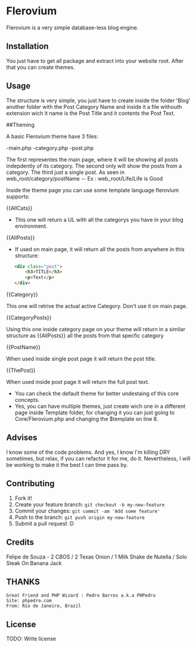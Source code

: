 # Flerovium

Flerovium is a very simple database-less blog engine.

## Installation

You just have to get all package and extract into your website root. After that you can create themes.

## Usage

The structure is very simple, you just have to create inside the folder 'Blog' another folder with the Post Category Name and inside
it a file withouth extension wich it name is the Post Title and it contents the Post Text.

##Theming

A basic Flerovium theme have 3 files:

-main.php
-category.php
-post.php

The first representes the main page, where it will be showing all posts indepdently of its category.
The second only will show the posts from a category.
The third just a single post. As seen in web_root/category/postName -- Ex : web_root/Life/Life is Good


Inside the theme page you can use some template language flerovium supports:

{{AllCats}}

- This one will return a UL with all the categorys you have in your blog environment.

{{AllPosts}}

- If used on main page, it will return all the posts from anywhere in this structure:

 ```HTML
	<div class="post">
		<h3>TITLE</h3>
		<p>Text</p>
	</div>
```

{{Category}}

This one will retrive the actual active Category. Don't use it on main page.

{{CategoryPosts}}

Using this one inside category page on your theme will return in a similar structure as {{AllPosts}} all the posts from that specfic category

{{PostName}}

When used inside single post page it will return the post title.

{{ThePost}}

When used inside post page it will return the full post text.

- You can check the default theme for better undestaing of this core concepts.
- Yes, you can have multiple themes, just create wich one in a different page inside Template folder, for changing it you can just going to Core/Flerovium.php and changing the $template on line 8.


## Advises

I know some of the code problems. And yes, I know I'm killing DRY sometimes, but relax, if you can refactor it for me, do it.
Nevertheless, I will be working to make it the best I can time pass by.

## Contributing

1. Fork it!
2. Create your feature branch: `git checkout -b my-new-feature`
3. Commit your changes: `git commit -am 'Add some feature'`
4. Push to the branch: `git push origin my-new-feature`
5. Submit a pull request :D

## Credits

Felipe de Souza - 2 CBOS / 2 Texas Onion / 1 Milk Shake de Nutella / Solo Steak On Banana Jack

## THANKS

    Great Friend and PHP Wizard : Pedro Barros a.k.a PHPedro
    Site: phpedro.com
    From: Rio de Janeiro, Brazil


## License

TODO: Write license